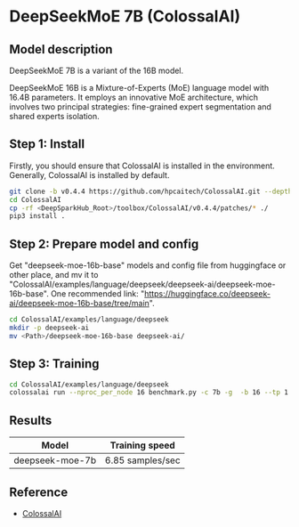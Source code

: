 # DeepSeekMoE 7B (ColossalAI)

## Model description

DeepSeekMoE 7B is a variant of the 16B model.

DeepSeekMoE 16B is a Mixture-of-Experts (MoE) language model with 16.4B parameters. It employs an innovative MoE architecture, which involves two principal strategies: fine-grained expert segmentation and shared experts isolation.

## Step 1: Install

Firstly, you should ensure that ColossalAI is installed in the environment. Generally, ColossalAI is installed by default.

```sh
git clone -b v0.4.4 https://github.com/hpcaitech/ColossalAI.git --depth=1
cd ColossalAI
cp -rf <DeepSparkHub_Root>/toolbox/ColossalAI/v0.4.4/patches/* ./
pip3 install . 
```

## Step 2: Prepare model and config

Get "deepseek-moe-16b-base" models and config file from huggingface or other place, and mv it to "ColossalAI/examples/language/deepseek/deepseek-ai/deepseek-moe-16b-base".
One recommended link: "<https://huggingface.co/deepseek-ai/deepseek-moe-16b-base/tree/main>".

```bash
cd ColossalAI/examples/language/deepseek
mkdir -p deepseek-ai
mv <Path>/deepseek-moe-16b-base deepseek-ai/
```

## Step 3: Training

```bash
cd ColossalAI/examples/language/deepseek
colossalai run --nproc_per_node 16 benchmark.py -c 7b -g  -b 16 --tp 1 --pp 4 --num_steps 50
```

## Results

| Model              | Training speed     |
|--------------------|--------------------|
| deepseek-moe-7b    |  6.85 samples/sec  |

## Reference

- [ColossalAI](https://github.com/hpcaitech/ColossalAI/tree/v0.4.4/examples/language/deepseek)
